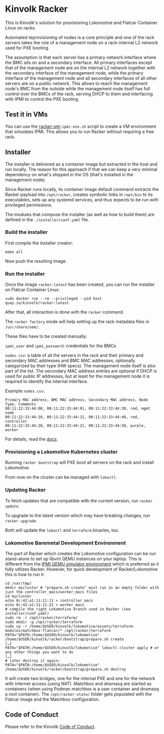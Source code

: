 # Kinvolk Racker

This is Kinvolk's solution for provisioning Lokomotive and Flatcar Container Linux on racks.

Automated reprovisioning of nodes is a core principle and one of the rack servers takes the
role of a management node on a rack-internal L2 network used for PXE booting.

The assumption is that each server has a primary network interface where the BMC sits on
and a secondary interface. All primary interfaces except that of the management node are on
the internal L2 network together with the secondary interface of the management node,
while the primary interface of the management node and all secondary interfaces of all other
servers are on a public network. This allows to reach the management node's BMC from the outside
while the management node itself has full control over the BMCs of the rack, serving DHCP to
them and interfacing with IPMI to control the PXE booting.

## Test it in VMs

You can use the [racker-sim](racker-sim/) `ipmi-env.sh` script to create a VM environment that simulates IPMI.
This allows you to run Racker without requiring a free rack.

## Installer

The installer is delivered as a container image but extracted in the host and
run locally.
The reason for this approach if that we can keep a very minimal dependency on
what's shipped in the OS (that's installed in the management node).

Since Racker runs locally, its container image default command extracts the Racker payload into `/opt/racker`, creates symbolic links in `/opt/bin` to its executables, sets up any systemd services, and thus expects to be run with privileged permissions.

The modules that compose the installer (as well as how to build them) are
defined in the `./installer/conf.yaml` file.

### Build the installer

First compile the installer creator:

`make all`

Now push the resulting image.

### Run the installer

Once the image `racker:latest` has been created, you can run the installer on Flatcar Container Linux:

`sudo docker run --rm --privileged --pid host quay.io/kinvolk/racker:latest`

After that, all interaction is done with the `racker` command.

The `racker factory` mode will help setting up the rack metadata files in `/usr/share/oem/`.

These files have to be created manually:

`ipmi_user` and `ipmi_password`: credentials for the BMCs

`nodes.csv`: a table of all the servers in the rack and their primary and secondary MAC addresses and BMC MAC addresses,
optionally categorized by their type (HW specs).
The management node itself is also part of the list. The secondary MAC address entries are optional if DHCP is used for
public IP addresses, but at least for the management node it is required to identify the internal interface.

Example `nodes.csv`:

```csv
Primary MAC address, BMC MAC address, Secondary MAC address, Node Type, Comments
00:11:22:33:44:00, 00:11:22:33:44:01, 00:11:22:33:44:30, red, mgmt node
00:11:22:33:44:10, 00:11:22:33:44:11, 00:11:22:33:44:40, red, controller
00:11:22:33:44:20, 00:11:22:33:44:21, 00:11:22:33:44:50, purple, worker
```

For details, read the [docs](docs/).

### Provisioning a Lokomotive Kubernetes cluster

Running `racker bootstrap` will PXE boot all servers on the rack and install Lokomotive.

From now on the cluster can be managed with `lokoctl`.

### Updating Racker

To fetch updates that are compatible with the current version, run `racker update`.

To upgrade to the latest version which may have breaking changes, run `racker upgrade`.

Both will update the `lokoctl` and `terraform` binaries, too.

### Lokomotive Baremetal Development Environment

The part of Racker which creates the Lokomotive configuration can be run stand-alone to set up libvirt QEMU instances on your laptop.
This is different from the [IPMI QEMU simulator environment](racker-sim/) which is preferred as it fully utilizes Racker.
However, for quick development of Racker/Lokomotive this is how to run it:

```
cd /var/tmp/
mkdir mycluster # "prepare.sh create" must run in an empty folder with just the controller_macs/worker_macs files
cd mycluster
echo 0c:42:a1:11:11:11 > controller_macs
echo 0c:42:a1:11:11:22 > worker_macs
# compile the right Lokomotive branch used in Racker (see installer/conf.yaml)
sudo rm -r /opt/racker/terraform/
sudo mkdir -p /opt/racker/terraform
sudo cp -r /home/$USER/kinvolk/lokomotive/assets/terraform-modules/matchbox-flatcar/* /opt/racker/terraform
PATH="$PATH:/home/$USER/kinvolk/lokomotive" /home/$USER/kinvolk/racker/bootstrap/prepare.sh create
[…]
PATH="$PATH:/home/$USER/kinvolk/lokomotive" lokoctl cluster apply # or any other things you want to do
[…]
# later destroy it again:
PATH="$PATH:/home/$USER/kinvolk/lokomotive" /home/$USER/kinvolk/racker/bootstrap/prepare.sh destroy
```

It will create two bridges, one for the internal PXE and one for the network with Internet access (using NAT).
Matchbox and dnsmasq are started as containers (when using Podman matchbox is a user container and dnsmasq a root container).
The `/opt/racker-state/` folder gets populated with the Flatcar image and the Matchbox configuration.

## Code of Conduct

Please refer to the Kinvolk [Code of Conduct](https://github.com/kinvolk/contribution/blob/master/CODE_OF_CONDUCT.md).
